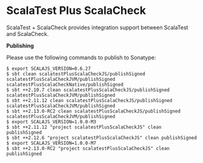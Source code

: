 # ScalaTest Plus ScalaCheck
ScalaTest + ScalaCheck provides integration support between ScalaTest and ScalaCheck.

**Publishing**

Please use the following commands to publish to Sonatype: 

```
$ export SCALAJS_VERSION=0.6.27
$ sbt clean scalatestPlusScalaCheckJS/publishSigned scalatestPlusScalaCheckJVM/publishSigned scalatestPlusScalaCheckNative/publishSigned
$ sbt ++2.10.7 clean scalatestPlusScalaCheckJS/publishSigned scalatestPlusScalaCheckJVM/publishSigned
$ sbt ++2.11.12 clean scalatestPlusScalaCheckJS/publishSigned scalatestPlusScalaCheckJVM/publishSigned
$ sbt ++2.13.0-RC2 clean scalatestPlusScalaCheckJS/publishSigned scalatestPlusScalaCheckJVM/publishSigned
$ export SCALAJS_VERSION=1.0.0-M3
$ sbt ++2.11.12 "project scalatestPlusScalaCheckJS" clean publishSigned
$ sbt ++2.12.6 "project scalatestPlusScalaCheckJS" clean publishSigned
$ export SCALAJS_VERSION=1.0.0-M7
$ sbt ++2.13.0-RC2 "project scalatestPlusScalaCheckJS" clean publishSigned
```
